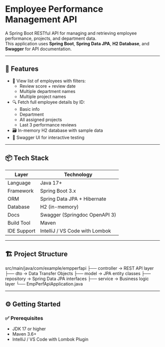 # Employee Performance Management API

A Spring Boot RESTful API for managing and retrieving employee performance, projects, and department data.  
This application uses **Spring Boot**, **Spring Data JPA**, **H2 Database**, and **Swagger** for API documentation.

---

## 🚀 Features

- 📄 View list of employees with filters:
  - Review score + review date
  - Multiple department names
  - Multiple project names
- 🔍 Fetch full employee details by ID:
  - Basic info
  - Department
  - All assigned projects
  - Last 3 performance reviews
- 🗃️ In-memory H2 database with sample data
- 🔧 Swagger UI for interactive testing

---

## 📦 Tech Stack

| Layer        | Technology                         |
|--------------|------------------------------------|
| Language     | Java 17+                           |
| Framework    | Spring Boot 3.x                    |
| ORM          | Spring Data JPA + Hibernate        |
| Database     | H2 (in-memory)                     |
| Docs         | Swagger (Springdoc OpenAPI 3)      |
| Build Tool   | Maven                              |
| IDE Support  | IntelliJ / VS Code with Lombok     |

---

## 🏗️ Project Structure

src/main/java/com/example/empperfapi
├── controller → REST API layer
├── dto → Data Transfer Objects
├── model → JPA entity classes
├── repository → Spring Data JPA interfaces
├── service → Business logic layer
└── EmpPerfApiApplication.java

---

## ⚙️ Getting Started

### ✅ Prerequisites

- JDK 17 or higher
- Maven 3.6+
- IntelliJ / VS Code with Lombok Plugin
